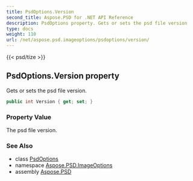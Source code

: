 ```yaml
---
title: PsdOptions.Version
second_title: Aspose.PSD for .NET API Reference
description: PsdOptions property. Gets or sets the psd file version
type: docs
weight: 110
url: /net/aspose.psd.imageoptions/psdoptions/version/
---
```

{{< psd/tize >}}
## PsdOptions.Version property

Gets or sets the psd file version.

```csharp
public int Version { get; set; }
```

### Property Value

The psd file version.

### See Also

* class [PsdOptions](../)
* namespace [Aspose.PSD.ImageOptions](../../psdoptions/)
* assembly [Aspose.PSD](../../../)


